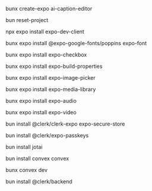<!-- AI Caption Editor -->

<!-- Create Project -->
bunx create-expo ai-caption-editor

bun reset-project

<!-- Install Dependencies -->
npx expo install expo-dev-client

bunx expo install @expo-google-fonts/poppins expo-font

bunx expo install expo-checkbox

bunx expo install expo-build-properties

bunx expo install expo-image-picker

bunx expo install expo-media-library

bunx expo install expo-audio

bunx expo install expo-video

bun install @clerk/clerk-expo expo-secure-store

bun install @clerk/expo-passkeys

bun install jotai

<!-- Convex -->

bun install convex convex

bunx convex dev

bun install @clerk/backend






